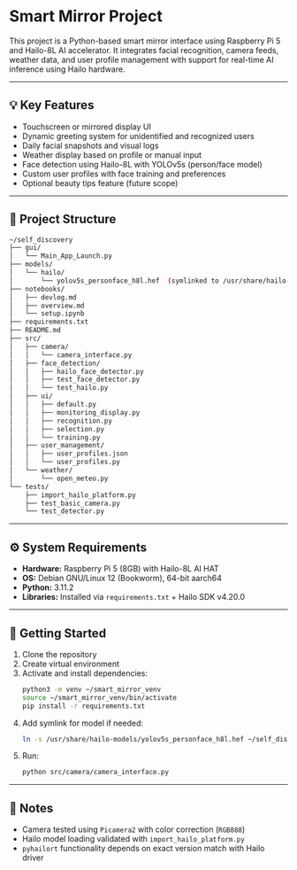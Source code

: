 # Smart Mirror Project

This project is a Python-based smart mirror interface using Raspberry Pi 5 and Hailo-8L AI accelerator. It integrates facial recognition, camera feeds, weather data, and user profile management with support for real-time AI inference using Hailo hardware.

---

## 💡 Key Features

- Touchscreen or mirrored display UI
- Dynamic greeting system for unidentified and recognized users
- Daily facial snapshots and visual logs
- Weather display based on profile or manual input
- Face detection using Hailo-8L with YOLOv5s (person/face model)
- Custom user profiles with face training and preferences
- Optional beauty tips feature (future scope)

---

## 📁 Project Structure

```bash
~/self_discovery
├── gui/
│   └── Main_App_Launch.py
├── models/
│   └── hailo/
│       └── yolov5s_personface_h8l.hef  (symlinked to /usr/share/hailo-models/)
├── notebooks/
│   ├── devlog.md
│   ├── overview.md
│   └── setup.ipynb
├── requirements.txt
├── README.md
├── src/
│   ├── camera/
│   │   └── camera_interface.py
│   ├── face_detection/
│   │   ├── hailo_face_detector.py
│   │   ├── test_face_detector.py
│   │   └── test_hailo.py
│   ├── ui/
│   │   ├── default.py
│   │   ├── monitoring_display.py
│   │   ├── recognition.py
│   │   ├── selection.py
│   │   └── training.py
│   ├── user_management/
│   │   ├── user_profiles.json
│   │   └── user_profiles.py
│   └── weather/
│       └── open_meteo.py
└── tests/
    ├── import_hailo_platform.py
    ├── test_basic_camera.py
    └── test_detector.py
```

---

## ⚙️ System Requirements

- **Hardware:** Raspberry Pi 5 (8GB) with Hailo-8L AI HAT
- **OS:** Debian GNU/Linux 12 (Bookworm), 64-bit aarch64
- **Python:** 3.11.2
- **Libraries:** Installed via `requirements.txt` + Hailo SDK v4.20.0

---

## 🚀 Getting Started

1. Clone the repository
2. Create virtual environment
3. Activate and install dependencies:
   ```bash
   python3 -m venv ~/smart_mirror_venv
   source ~/smart_mirror_venv/bin/activate
   pip install -r requirements.txt
   ```
4. Add symlink for model if needed:
   ```bash
   ln -s /usr/share/hailo-models/yolov5s_personface_h8l.hef ~/self_discovery/models/hailo/
   ```
5. Run:
   ```bash
   python src/camera/camera_interface.py
   ```

---

## 📌 Notes

- Camera tested using `Picamera2` with color correction (`RGB888`)
- Hailo model loading validated with `import_hailo_platform.py`
- `pyhailort` functionality depends on exact version match with Hailo driver 
